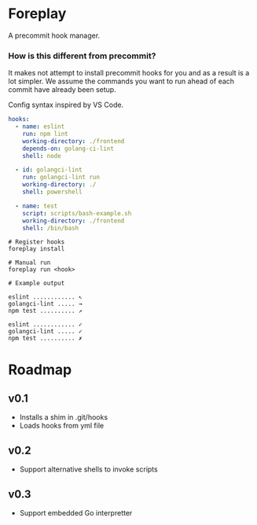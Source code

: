 # Foreplay

A precommit hook manager.

### How is this different from precommit?

It makes not attempt to install precommit hooks for you and as a result is a lot simpler. We assume the commands you want to run ahead of each commit have already been setup.

Config syntax inspired by VS Code.

```yaml
hooks:
  - name: eslint
    run: npm lint
    working-directory: ./frontend
    depends-on: golang-ci-lint
    shell: node

  - id: golangci-lint
    run: golangci-lint run
    working-directory: ./
    shell: powershell

  - name: test
    script: scripts/bash-example.sh
    working-directory: ./frontend
    shell: /bin/bash
```

```shell script
# Register hooks
foreplay install

# Manual run
foreplay run <hook>

# Example output

eslint ............ ↖
golangci-lint ..... →
npm test .......... ↗

eslint ............ ✓
golangci-lint ..... ✓
npm test .......... ✗
```

# Roadmap

## v0.1
- Installs a shim in .git/hooks
- Loads hooks from yml file

## v0.2
- Support alternative shells to invoke scripts

## v0.3
- Support embedded Go interpretter